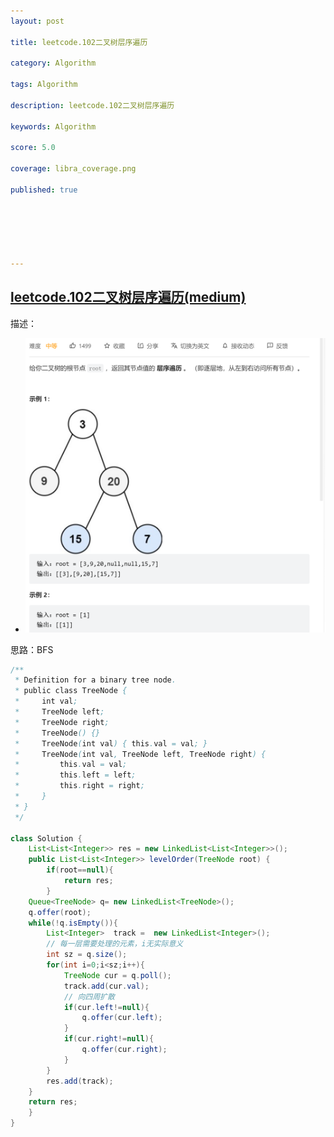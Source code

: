 ```yaml
---
layout: post

title: leetcode.102二叉树层序遍历

category: Algorithm

tags: Algorithm

description: leetcode.102二叉树层序遍历

keywords: Algorithm

score: 5.0

coverage: libra_coverage.png

published: true






---
```


## [leetcode.102二叉树层序遍历(medium)](https://leetcode.cn/problems/binary-tree-level-order-traversal/)

描述：

- ![image-20221105101149848](/assets/imgs/image-20221105101149848.png)

思路：BFS

```java
/**
 * Definition for a binary tree node.
 * public class TreeNode {
 *     int val;
 *     TreeNode left;
 *     TreeNode right;
 *     TreeNode() {}
 *     TreeNode(int val) { this.val = val; }
 *     TreeNode(int val, TreeNode left, TreeNode right) {
 *         this.val = val;
 *         this.left = left;
 *         this.right = right;
 *     }
 * }
 */

class Solution {
    List<List<Integer>> res = new LinkedList<List<Integer>>();
    public List<List<Integer>> levelOrder(TreeNode root) {
        if(root==null){
            return res;
        }
    Queue<TreeNode> q= new LinkedList<TreeNode>();
    q.offer(root);
    while(!q.isEmpty()){
        List<Integer>  track =  new LinkedList<Integer>();
        // 每一层需要处理的元素，i无实际意义
        int sz = q.size();
        for(int i=0;i<sz;i++){
            TreeNode cur = q.poll();
            track.add(cur.val);
            // 向四周扩散
            if(cur.left!=null){
                q.offer(cur.left);
            }
            if(cur.right!=null){
                q.offer(cur.right);
            }
        }
        res.add(track);
    }
    return res;
    }
}
```

